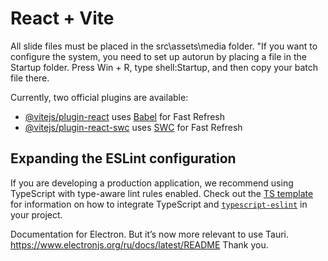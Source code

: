 # React + Vite

All slide files must be placed in the src\assets\media folder.
"If you want to configure the system, you need to set up autorun by placing a file in the Startup folder. Press Win + R, type shell:Startup, and then copy your batch file there.

Currently, two official plugins are available:
- [@vitejs/plugin-react](https://github.com/vitejs/vite-plugin-react/blob/main/packages/plugin-react) uses [Babel](https://babeljs.io/) for Fast Refresh
- [@vitejs/plugin-react-swc](https://github.com/vitejs/vite-plugin-react/blob/main/packages/plugin-react-swc) uses [SWC](https://swc.rs/) for Fast Refresh

## Expanding the ESLint configuration
If you are developing a production application, we recommend using TypeScript with type-aware lint rules enabled. Check out the [TS template](https://github.com/vitejs/vite/tree/main/packages/create-vite/template-react-ts) for information on how to integrate TypeScript and [`typescript-eslint`](https://typescript-eslint.io) in your project.


Documentation for Electron. But it’s now more relevant to use Tauri.
https://www.electronjs.org/ru/docs/latest/README
Thank you.
